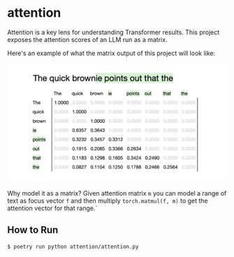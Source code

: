 # attention

Attention is a key lens for understanding Transformer results.
This project exposes the attention scores of an LLM run as a
matrix.

Here's an example of what the matrix output of this project will look like:

![attention matrix](matrix.png)

Why model it as a matrix? Given attention matrix `m` you can model
a range of text as focus vector `f` and then multiply
`torch.matmul(f, m)` to get the attention vector for that range.`


## How to Run

```sh
$ poetry run python attention/attention.py
```
